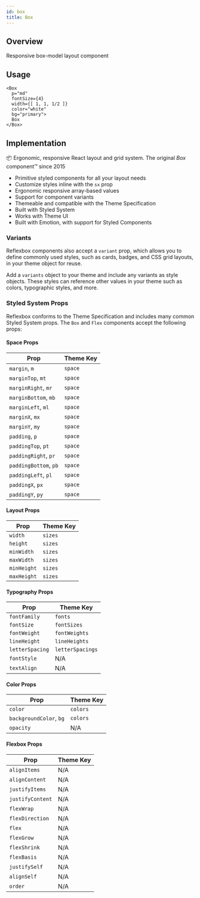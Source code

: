 ```yaml
---
id: box
title: Box
---
```


## Overview
Responsive box-model layout component
## Usage

```tsx live title=box enableSwitchTheme enableExportToCodePen enableHideEditor
<Box
  p="md"
  fontSize={4}
  width={[ 1, 1, 1/2 ]}
  color="white"
  bg="primary">
  Box
</Box>
```

## Implementation

📦  Ergonomic, responsive React layout and grid system.
The original *Box* component™ since 2015

- Primitive styled components for all your layout needs
- Customize styles inline with the `sx` prop
- Ergonomic responsive array-based values
- Support for component variants
- Themeable and compatible with the Theme Specification
- Built with Styled System
- Works with Theme UI
- Built with Emotion, with support for Styled Components

### Variants

Reflexbox components also accept a `variant` prop, which allows you to define commonly used styles,
such as cards, badges, and CSS grid layouts, in your theme object for reuse.

Add a `variants` object to your theme and include any variants as style objects. These styles can reference other values in your theme such as colors, typographic styles, and more.
### Styled System Props

Reflexbox conforms to the Theme Specification and includes many common Styled System props.
The `Box` and `Flex` components accept the following props:

#### Space Props

Prop | Theme Key
---|---
`margin`, `m`         | `space`
`marginTop`, `mt`     | `space`
`marginRight`, `mr`   | `space`
`marginBottom`, `mb`  | `space`
`marginLeft`, `ml`  | `space`
`marginX`, `mx`  | `space`
`marginY`, `my`  | `space`
`padding`, `p`         | `space`
`paddingTop`, `pt`     | `space`
`paddingRight`, `pr`   | `space`
`paddingBottom`, `pb`  | `space`
`paddingLeft`, `pl`    | `space`
`paddingX`, `px`  | `space`
`paddingY`, `py`  | `space`

#### Layout Props

Prop | Theme Key
---|---
`width` | `sizes`
`height` | `sizes`
`minWidth` | `sizes`
`maxWidth` | `sizes`
`minHeight` | `sizes`
`maxHeight` | `sizes`

#### Typography Props

Prop | Theme Key
---|---
`fontFamily` | `fonts`
`fontSize` | `fontSizes`
`fontWeight` | `fontWeights`
`lineHeight` | `lineHeights`
`letterSpacing` | `letterSpacings`
`fontStyle` | N/A
`textAlign` | N/A

#### Color Props

Prop | Theme Key
---|---
`color` | `colors`
`backgroundColor`, `bg` | `colors`
`opacity` | N/A

#### Flexbox Props

Prop | Theme Key
---|---
`alignItems` | N/A
`alignContent` | N/A
`justifyItems` | N/A
`justifyContent` | N/A
`flexWrap` | N/A
`flexDirection` | N/A
`flex` | N/A
`flexGrow` | N/A
`flexShrink` | N/A
`flexBasis` | N/A
`justifySelf` | N/A
`alignSelf` | N/A
`order` | N/A


